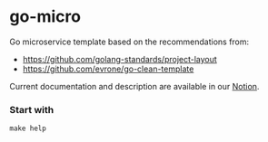# go-micro

Go microservice template based on the recommendations from:
- https://github.com/golang-standards/project-layout
- https://github.com/evrone/go-clean-template

Current documentation and description are available in our [Notion](https://www.notion.so/go-micro-5fb9a152415d4daabdbda0d74b551ca2).

### Start with 
```shell
make help
```
